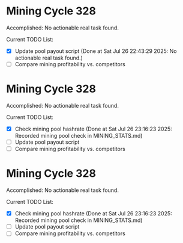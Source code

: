 # Mining Cycle 328

Accomplished: No actionable real task found.

Current TODO List:

- [x] Update pool payout script  (Done at Sat Jul 26 22:43:29 2025: No actionable real task found.)
- [ ] Compare mining profitability vs. competitors

# Mining Cycle 328

Accomplished: No actionable real task found.

Current TODO List:

- [x] Check mining pool hashrate  (Done at Sat Jul 26 23:16:23 2025: Recorded mining pool check in MINING_STATS.md)
- [ ] Update pool payout script
- [ ] Compare mining profitability vs. competitors

# Mining Cycle 328

Accomplished: No actionable real task found.

Current TODO List:

- [x] Check mining pool hashrate  (Done at Sat Jul 26 23:16:23 2025: Recorded mining pool check in MINING_STATS.md)
- [ ] Update pool payout script
- [ ] Compare mining profitability vs. competitors